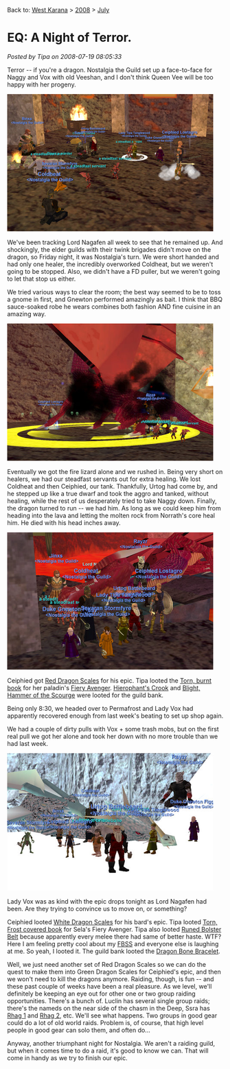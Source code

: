 Back to: [West Karana](/posts/westkarana.md) > [2008](/posts/2008/westkarana.md) > [July](./westkarana.md)
# EQ: A Night of Terror.

*Posted by Tipa on 2008-07-19 08:05:33*

Terror -- if you're a dragon. Nostalgia the Guild set up a face-to-face for Naggy and Vox with old Veeshan, and I don't think Queen Vee will be too happy with her progeny.

![](../../../uploads/2008/07/eqgame-2008-07-18-20-35-20-29.jpg "eqgame-2008-07-18-20-35-20-29")

We've been tracking Lord Nagafen all week to see that he remained up. And shockingly, the elder guilds with their twink brigades didn't move on the dragon, so Friday night, it was Nostalgia's turn. We were short handed and had only one healer, the incredibly overworked Coldheat, but we weren't going to be stopped. Also, we didn't have a FD puller, but we weren't going to let that stop us either.

We tried various ways to clear the room; the best way seemed to be to toss a gnome in first, and Gnewton performed amazingly as bait. I think that BBQ sauce-soaked robe he wears combines both fashion AND fine cuisine in an amazing way.

![](../../../uploads/2008/07/eqgame-2008-07-18-20-37-36-68.jpg "eqgame-2008-07-18-20-37-36-68")

Eventually we got the fire lizard alone and we rushed in. Being very short on healers, we had our steadfast servants out for extra healing. We lost Coldheat and then Ceiphied, our tank. Thankfully, Urtog had come by, and he stepped up like a true dwarf and took the aggro and tanked, without healing, while the rest of us desperately tried to take Naggy down. Finally, the dragon turned to run -- we had him. As long as we could keep him from heading into the lava and letting the molten rock from Norrath's core heal him. He died with his head inches away.

![](../../../uploads/2008/07/eqgame-2008-07-18-20-42-09-92.jpg "eqgame-2008-07-18-20-42-09-92")

Ceiphied got [Red Dragon Scales](http://lucy.allakhazam.com/item.html?id=11622) for his epic.
Tipa looted the [Torn, burnt book](http://lucy.allakhazam.com/item.html?id=19071) for her paladin's [Fiery Avenger](http://lucy.allakhazam.com/item.html?id=11050).
[Hierophant's Crook](http://lucy.allakhazam.com/item.html?id=11629) and [Blight, Hammer of the Scourge](http://lucy.allakhazam.com/item.html?id=11628) were looted for the guild bank.

Being only 8:30, we headed over to Permafrost and Lady Vox had apparently recovered enough from last week's beating to set up shop again.

We had a couple of dirty pulls with Vox + some trash mobs, but on the first real pull we got her alone and took her down with no more trouble than we had last week.

![](../../../uploads/2008/07/eqgame-2008-07-18-22-25-27-65.jpg "eqgame-2008-07-18-22-25-27-65")

Lady Vox was as kind with the epic drops tonight as Lord Nagafen had been. Are they trying to convince us to move on, or something?

Ceiphied looted [White Dragon Scales](http://lucy.allakhazam.com/item.html?id=11602) for his bard's epic.
Tipa looted [Torn, Frost covered book](http://lucy.allakhazam.com/item.html?id=19070) for Sela's Fiery Avenger.
Tipa also looted [Runed Bolster Belt](http://lucy.allakhazam.com/item.html?id=11601) because apparently every melee there had same of better haste. WTF? Here I am feeling pretty cool about my [FBSS](http://lucy.allakhazam.com/item.html?id=1365) and everyone else is laughing at me. So yeah, I looted it.
The guild bank looted the [Dragon Bone Bracelet](http://lucy.allakhazam.com/item.html?id=11606).

Well, we just need another set of Red Dragon Scales so we can do the quest to make them into Green Dragon Scales for Ceiphied's epic, and then we won't need to kill the dragons anymore. Raiding, though, is fun -- and these past couple of weeks have been a real pleasure. As we level, we'll definitely be keeping an eye out for other one or two group raiding opportunities. There's a bunch of. Luclin has several single group raids; there's the nameds on the near side of the chasm in the Deep, Ssra has [Rhag 1](http://eqbeastiary.allakhazam.com/search.shtml?id=7828) and [Rhag 2](http://eqbeastiary.allakhazam.com/search.shtml?id=7829), etc. We'll see what happens. Two groups in good gear could do a lot of old world raids. Problem is, of course, that high level people in good gear can solo them, and often do...

Anyway, another triumphant night for Nostalgia. We aren't a raiding guild, but when it comes time to do a raid, it's good to know we can. That will come in handy as we try to finish our epic.

